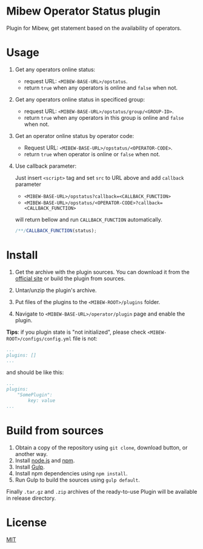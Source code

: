 # Mibew Operator Status plugin
Plugin for Mibew, get statement based on the availability of operators.

# Usage

1. Get any operators online status:
 
    * request URL: `<MIBEW-BASE-URL>/opstatus`.
    * return `true` when any operators is online and `false` when not.

2. Get any operators online status in specificed group:

    * request URL: `<MIBEW-BASE-URL>/opstatus/group/<GROUP-ID>`.
    * return `true` when any operators in this group is online and `false` when not.

3. Get an operator online status by operator code:

    * Request URL: `<MIBEW-BASE-URL>/opstatus/<OPERATOR-CODE>`.
    * return `true` when operator is online or `false` when not.

4. Use callback parameter:

    Just insert `<script>` tag and set `src` to URL above and add `callback` parameter
    
    * `<MIBEW-BASE-URL>/opstatus?callback=<CALLBACK_FUNCTION>`
    * `<MIBEW-BASE-URL>/opstatus/<OPERATOR-CODE>?callback=<CALLBACK_FUNCTION>`
    
    will return bellow and run `CALLBACK_FUNCTION` automatically.

    ```javascript
    /**/CALLBACK_FUNCTION(status);
    ```

# Install

1. Get the archive with the plugin sources. You can download it from the [official site](https://mibew.org/plugins#mibew-operator-status) or build the plugin from sources.

2. Untar/unzip the plugin's archive.

3. Put files of the plugins to the `<MIBEW-ROOT>/plugins` folder.

4. Navigate to `<MIBEW-BASE-URL>/operator/plugin` page and enable the plugin.

**Tips**: if you plugin state is "not initialized", please check `<MIBEW-ROOT>/configs/config.yml` file is not:

```yml
...
plugins: []
...
```
and should be like this:

```yml
...
plugins:
    "SomePlugin":
        key: value
...
```

# Build from sources

1. Obtain a copy of the repository using `git clone`, download button, or another way.
2. Install [node.js](http://nodejs.org/) and [npm](https://www.npmjs.org/).
3. Install [Gulp](http://gulpjs.com/).
4. Install npm dependencies using `npm install`.
5. Run Gulp to build the sources using `gulp default`.

Finally `.tar.gz` and `.zip` archives of the ready-to-use Plugin will be available in release directory.

# License

[MIT](LICENSE)
